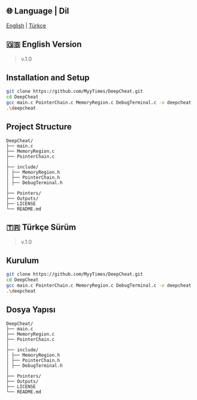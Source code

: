 ## 🌐 Language | Dil
[English](#english) | [Türkçe](#turkce)
  
<a name="english"></a>
## 🇬🇧 English Version
> v.1.0

## Installation and Setup
```bash
git clone https://github.com/MyyTimes/DeepCheat.git
cd DeepCheat
gcc main.c PointerChain.c MemoryRegion.c DebugTerminal.c -o deepcheat
.\deepcheat
```

## Project Structure
```
DeepCheat/
├── main.c 
├── MemoryRegion.c
├── PointerChain.c
│
├── include/
│ ├── MemoryRegion.h
│ ├── PointerChain.h
│ ├── DebugTerminal.h
│
├── Pointers/ 
├── Outputs/ 
├── LICENSE
└── README.md
```

<a name="turkce"></a>
## 🇹🇷 Türkçe Sürüm
> v.1.0

## Kurulum
```bash
git clone https://github.com/MyyTimes/DeepCheat.git
cd DeepCheat
gcc main.c PointerChain.c MemoryRegion.c DebugTerminal.c -o deepcheat
.\deepcheat
```

## Dosya Yapısı
```
DeepCheat/
├── main.c 
├── MemoryRegion.c
├── PointerChain.c
│
├── include/
│ ├── MemoryRegion.h
│ ├── PointerChain.h
│ ├── DebugTerminal.h
│
├── Pointers/ 
├── Outputs/ 
├── LICENSE
└── README.md
```
